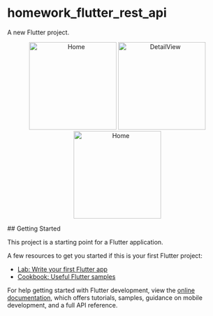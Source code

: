 # homework_flutter_rest_api

A new Flutter project.

<!-- Gallery Start -->
<p align="center">
  
  <img src="https://i.ibb.co/Yc4ztxP/Simulator-Screenshot-i-Phone-15-Pro-2023-11-21-at-12-12-08.png" alt ="Home" width="200" />
  <img src="https://i.ibb.co/VvSTJRT/Simulator-Screenshot-i-Phone-15-Pro-2023-11-21-at-12-00-16.png" alt="DetailView" width="200" />
  <img src="https://i.ibb.co/t86bbKw/ezgif-com-crop.webp" alt ="Home" width="200" />
  
  <!-- Add more images as needed -->
</p>
<!-- Gallery End -->
## Getting Started

This project is a starting point for a Flutter application.

A few resources to get you started if this is your first Flutter project:

- [Lab: Write your first Flutter app](https://docs.flutter.dev/get-started/codelab)
- [Cookbook: Useful Flutter samples](https://docs.flutter.dev/cookbook)

For help getting started with Flutter development, view the
[online documentation](https://docs.flutter.dev/), which offers tutorials,
samples, guidance on mobile development, and a full API reference.
